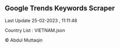 

## Google Trends Keywords Scraper 
 
Last Update 25-02-2023 , 11:11:48

Country List :
VIETNAM.json



© Abdul Muttaqin 

